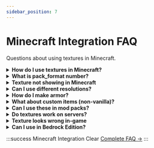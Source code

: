 ```yaml
---
sidebar_position: 7
---
```


# Minecraft Integration FAQ

Questions about using textures in Minecraft.

<details>
<summary><strong>How do I use textures in Minecraft?</strong></summary>

**Steps:**

**1. Create resource pack folder structure**
```
my_pack/
├── pack.mcmeta
└── assets/minecraft/textures/item/
```

**2. Add your textures**
```
Rename to vanilla names: diamond_sword.png
Place in /item/ folder
```

**3. Create pack.mcmeta**
```json
{
  "pack": {
    "pack_format": 15,
    "description": "My Pack"
  }
}
```

**4. Zip and install**

[Complete guide →](../tutorials/minecraft-items/your-first-item#part-8-using-in-minecraft)

</details>

<details>
<summary><strong>What is pack_format number?</strong></summary>

**pack_format** matches Minecraft version:

```
Minecraft 1.20: 15
Minecraft 1.19: 13
Minecraft 1.18: 9
```

[Check your version](https://minecraft.wiki/w/Pack_format)

**Wrong number = pack won't load.**

</details>

<details>
<summary><strong>Texture not showing in Minecraft</strong></summary>

**Check:**
1. File is PNG (not JPEG)
2. Correct filename (`diamond_sword.png` not `Diamond Sword.png`)
3. Correct folder (`/item/` for items, `/block/` for blocks)
4. pack.mcmeta exists and valid JSON
5. pack_format matches MC version
6. Resource pack loaded in settings

</details>

<details>
<summary><strong>Can I use different resolutions?</strong></summary>

**Yes, but stay consistent:**

```
✅ All 16×16 throughout pack
✅ All 32×32 throughout pack

❌ Mix 16×16 and 32×32 (creates mixels)
```

**Exception:** Different asset types can vary (items 16×16, GUI 256×256 OK).

[Resolution guide →](../fundamentals/images-and-pixels/pixel-density-and-mixels)

</details>

<details>
<summary><strong>How do I make armor?</strong></summary>

**Armor uses layer files:**

```
layer_1.png (64×32) - helmet, chestplate, boots
layer_2.png (64×32) - leggings
```

**Process:**
1. Generate individual pieces
2. Arrange in layer template
3. Save as layer_1.png and layer_2.png

[Armor guide →](../fundamentals/minecraft-textures/armor-textures)

**Or use:** Items to Armor Set preset for automatic matching.

</details>

<details>
<summary><strong>What about custom items (non-vanilla)?</strong></summary>

**For custom items:**

**Requires:**
- Datapack (for vanilla)
- Or plugin (for servers) like ItemsAdder, Oraxen

**File naming:**
```
Any name: custom_ruby_sword.png
Reference in datapack/plugin config
```

**Not restricted to vanilla names.**

</details>

<details>
<summary><strong>Can I use these in mod packs?</strong></summary>

**Yes!** Resource packs work with modded Minecraft.

**Can replace:**
- Vanilla textures
- Mod textures (if you know file names/locations)

**Note:** Each mod has different texture locations.

</details>

<details>
<summary><strong>Do textures work on servers?</strong></summary>

**Client-side resource packs:** Yes
```
Each player installs pack
Sees custom textures
```

**Server-side resource packs:** Possible
```
Server forces pack download
All players see same textures
Requires pack hosting
```

</details>

<details>
<summary><strong>Texture looks wrong in-game</strong></summary>

**Common issues:**

**White box around item:**
```
Cause: Background not transparent
Fix: Remove white background in Grid Editor
```

**Wrong colors:**
```
Cause: Wrong file or not loaded
Fix: Verify file name, reload resource pack
```

**Pixelated/blurry:**
```
Cause: Wrong resolution exported
Fix: Export at native size (16×16 not upscaled)
```

</details>

<details>
<summary><strong>Can I use in Bedrock Edition?</strong></summary>

**Bedrock uses different format** than Java.

**Conversion needed:**
- Different file structure
- Different pack format
- Some features incompatible

**Recommend:** Generate for Java, then convert with tools.

</details>

:::success Minecraft Integration Clear
[Complete FAQ →](../faq/)
:::
